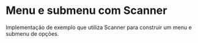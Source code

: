 # Menu e submenu com Scanner
Implementação de exemplo que utiliza Scanner para construir um menu e submenu de opções.
